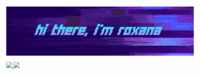![banner](https://github.com/roxana-florea/roxana-florea/blob/main/IMG_20210316_172600.jpg)
<a href="https://github.com/jstrieb/github-stats">

![](https://github.com/roxana-florea/git-stats/blob/master/generated/languages.svg)
![](https://github.com/roxana-florea/git-stats/blob/master/generated/overview.svg)

</a>
